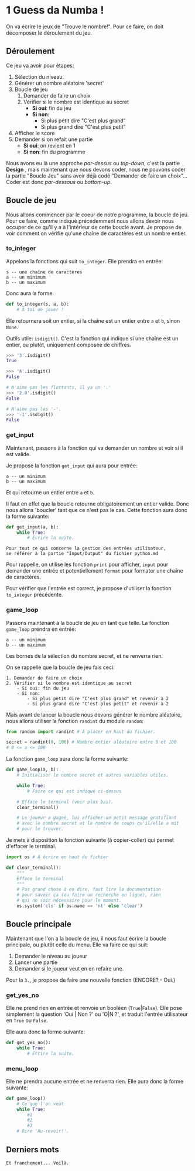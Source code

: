 # 1 Guess da Numba !

On va écrire le jeux de "Trouve le nombre!". Pour ce faire, on doit décomposer le déroulement du jeu.

## Déroulement

Ce jeu va avoir pour étapes:

1. Sélection du niveau.
2. Générer un nombre aléatoire 'secret'
3. Boucle de jeu
   1. Demander de faire un choix
   2. Vérifier si le nombre est identique au secret
      - __Si oui__: fin du jeu
      - __Si non__:
        - Si plus petit dire "C'est plus grand"
        - Si plus grand dire "C'est plus petit"
4. Afficher le score
5. Demander si on refait une partie
   - __Si oui__: on revient en 1
   - __Si non__: fin du programme

Nous avons eu là une approche _par-dessus_ ou _top-down_, c'est la partie __Design__ , mais maintenant que nous devons coder, nous ne pouvons coder la partie "Boucle Jeu" sans avoir déjà codé "Demander de faire un choix"... Coder est donc _par-dessous_ ou _bottom-up_.

## Boucle de jeu

Nous allons commencer par le coeur de notre programme, la boucle de jeu. Pour ce faire, comme indiqué précédemment nous allons devoir nous occuper de ce qu'il y a à l'intérieur de cette boucle avant. Je propose de voir comment on vérifie qu'une chaîne de caractères est un nombre entier.

### to_integer

Appelons la fonctions qui suit `to_integer`. Elle prendra en entrée:

```
s -- une chaîne de caractères
a -- un minimum
b -- un maximum
```

Donc aura la forme:

```py
def to_integer(s, a, b):
    # À toi de jouer !
```

Elle retournera soit un entier, si la chaîne est un entier entre `a` et `b`, sinon `None`.

Outils utile: `isdigit()`. C'est la fonction qui indique si une chaîne est un entier, ou plutôt, uniquement composée de chiffres.

```py
>>> '3'.isdigit()
True

>>> 'A'.isdigit()
False

# N'aime pas les flottants, il ya un '.'
>>> '2.0'.isdigit()
False

# N'aime pas les '-'.
>>> '-1'.isdigit()
False
```

### get_input

Maintenant, passons à la fonction qui va demander un nombre et voir si il est valide.

Je propose la fonction `get_input` qui aura pour entrée:

```
a -- un minimum
b -- un maximum
```

Et qui retourne un entier entre `a` et `b`.

Il faut en effet que la boucle retourne obligatoirement un entier valide. Donc nous allons 'boucler' tant que ce n'est pas le cas. Cette fonction aura donc la forme suivante:

```py
def get_input(a, b):
    while True:
        # Écrire la suite.
```

    Pour tout ce qui concerne la gestion des entrées utilisateur, 
    se référer à la partie "Input/Output" du fichier python.md

Pour rappelle, on utilise les fonction `print` pour afficher, `input` pour demander une entrée et potentiellement `format` pour formater une chaîne de caractères.

Pour vérifier que l'entrée est correct, je propose d'utiliser la fonction `to_integer` précédente.

### game_loop

Passons maintenant à la boucle de jeu en tant que telle. La fonction `game_loop` prendra en entrée:

```
a -- un minimum
b -- un maximum
```

Les bornes de la sélection du nombre secret, et ne renverra rien.

On se rappelle que la boucle de jeu fais ceci:

    1. Demander de faire un choix
    2. Vérifier si le nombre est identique au secret
        - Si oui: fin du jeu
        - Si non:
            - Si plus petit dire "C'est plus grand" et revenir à 2
            - Si plus grand dire "C'est plus petit" et revenir à 2

Mais avant de lancer la boucle nous devons générer le nombre aléatoire, nous allons utiliser la fonction `randint` du module `random`:

```py
from random import randint # À placer en haut du fichier.

secret = randint(0, 100) # Nombre entier aléatoire entre 0 et 100
# 0 <= a <= 100
```

La fonction `game_loop` aura donc la forme suivante:

```py
def game_loop(a, b):
    # Initialiser le nombre secret et autres variables utiles.

    while True:
        # Faire ce qui est indiqué ci-dessus

    # Efface le terminal (voir plus bas).
    clear_terminal()

    # Le joueur a gagné, lui afficher un petit message gratifiant
    # avec le nombre secret et le nombre de coups qu'il/elle a mit
    # pour le trouver.
```

Je mets à disposition la fonction suivante (à copier-coller) qui permet d'effacer le terminal.

```py
import os # À écrire en haut du fichier

def clear_terminal():
    """
    Efface le terminal
    """
    # Pas grand chose à en dire, faut lire la documentation 
    # pour savoir ça (ou faire un recherche en ligne), rien 
    # qui ne soir nécessaire pour le moment.
    os.system('cls' if os.name == 'nt' else 'clear')
```

## Boucle principale

Maintenant que l'on a la boucle de jeu, il nous faut écrire la boucle principale, ou plutôt celle du menu. Elle va faire ce qui suit:

1. Demander le niveau au joueur
2. Lancer une partie
3. Demander si le joueur veut en en refaire une.

Pour la `3.`, je propose de faire une nouvelle fonction (ENCORE? - Oui.)

### get_yes_no

Elle ne prend rien en entrée et renvoie un booléen (`True`|`False`). Elle pose simplement la question 'Oui | Non ?' ou 'O|N ?', et traduit l'entrée utilisateur en `True` ou `False`.

Elle aura donc la forme suivante:

```py
def get_yes_no():
    while True:
        # Écrire la suite.
```

### menu_loop

Elle ne prendra aucune entrée et ne renverra rien. Elle aura donc la forme suivante:

```py
def game_loop()
    # Ce que l'on veut
    while True:
        #1
        #2
        #3
    # Dire 'Au-revoir!'.
```

## Derniers mots

    Et franchement... Voilà.
